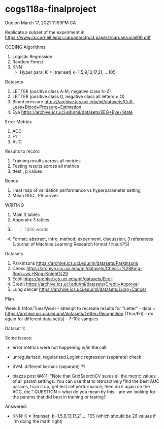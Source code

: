 # cogs118a-finalproject

Due on March 17, 2021 11:59PM CA 

Replicate a subset of the experiment in ​https://www.cs.cornell.edu/~caruana/ctp/ct.papers/caruana.icml06.pdf

CODING 
Algorithms
1. Logistic Regression
2. Random Forest
3. KNN 
    - Hyper para:  K = |trainset| k=1,5,9,13,17,21,... 105

Datasets
1. LETTER (positive class A-M, negative class N-Z)
2. LETTER (positive class O, negative class all letters ≠ O)
3. Blood pressure https://archive.ics.uci.edu/ml/datasets/Cuff-Less+Blood+Pressure+Estimation
4. Eye https://archive.ics.uci.edu/ml/datasets/EEG+Eye+State

Error Metrics
1. ACC
2. F1
3. AUC

Results to record
1. Training results across all metrics
2. Testing results across all metrics 
3. ttest , p values

Bonus
1. Heat map of validation performance vs hyperparameter setting 
2. Mean ROC , PR curves

WRITING
1. Main 3 tables
2. Appendix 3 tables
3. >1000 words
4. Format: abstract, intro, method, experiment, discussion, 3 references (Journal of Machine Learning Research format / NeuriPS)











Datasets

1. Parkinsons https://archive.ics.uci.edu/ml/datasets/Parkinsons
2. Chess https://archive.ics.uci.edu/ml/datasets/Chess+%28King-Rook+vs.+King-Knight%29
3. Ecoli https://archive.ics.uci.edu/ml/datasets/Ecoli
4. Credit https://archive.ics.uci.edu/ml/datasets/Credit+Approval
5. Lung cancer https://archive.ics.uci.edu/ml/datasets/Lung+Cancer


Plan

Week 8 
(Mon/Tues/Wed) - attempt to recreate results for "Letter" 
    - data = https://archive.ics.uci.edu/ml/datasets/Letter+Recognition
(Thur/Fri) - do again for different data set(s) 
    - 7-10k samples
    
    
 
 Dataset 1:
 
 Some issues:
  - error metrics were not happening w/in the call
  - unregularized, regularized Logistic regression (separate) check 
  - SVM: different kernals (separate) ??

 
  - piazza post @611: "Note that GridSaerchCV saves all the metric values of all param settings. You can use that to retroactively find the best AUC params, train it up, get test set performance, then do it again on the ACC, etc." QUESTION = what do you mean by this - are we looking for the params that did best in training or testing?

 Answered:
  - KNN: K = |trainset| k=1,5,9,13,17,21,... 105 (which should be 26 values if I'm doing the math right)








